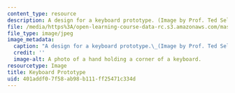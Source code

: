 ```yaml
---
content_type: resource
description: A design for a keyboard prototype. (Image by Prof. Ted Selker.)
file: /media/https%3A/open-learning-course-data-rc.s3.amazonaws.com/mas-742-industrial-design-intelligence-a-cognitive-approach-to-engineering-fall-2003/401addf07f58ab98b111ff25471c334d_mas-742f03.jpg
file_type: image/jpeg
image_metadata:
  caption: "A design for a keyboard prototype.\_(Image by Prof. Ted Selker.)"
  credit: ''
  image-alt: A photo of a hand holding a corner of a keyboard.
resourcetype: Image
title: Keyboard Prototype
uid: 401addf0-7f58-ab98-b111-ff25471c334d
---
```

